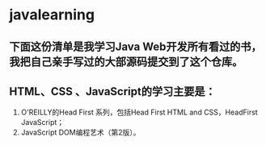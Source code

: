 # javalearning

## 下面这份清单是我学习Java Web开发所有看过的书，我把自己亲手写过的大部源码提交到了这个仓库。
## HTML、CSS 、JavaScript的学习主要是：
1. O'REILLY的Head First 系列，包括Head First HTML and  CSS，HeadFirst JavaScript；
2. JavaScript DOM编程艺术（第2版）。
